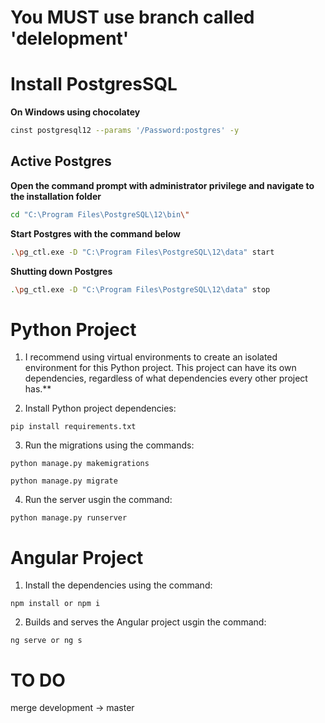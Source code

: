 # You MUST use branch called 'delelopment'

# Install PostgresSQL

**On Windows using chocolatey**
```bash
cinst postgresql12 --params '/Password:postgres' -y
```

## Active Postgres
**Open the command prompt with administrator privilege and navigate to the installation folder**
```bash
cd "C:\Program Files\PostgreSQL\12\bin\"
```

**Start Postgres with the command below**
```bash
.\pg_ctl.exe -D "C:\Program Files\PostgreSQL\12\data" start
```

**Shutting down Postgres**
```bash
.\pg_ctl.exe -D "C:\Program Files\PostgreSQL\12\data" stop
```

# Python Project

1. I recommend using virtual environments to create an isolated environment for this Python project. This project can have its own dependencies, regardless of what dependencies every other project has.**

2. Install Python project dependencies:
```
pip install requirements.txt
```

3. Run the migrations using the commands:
```
python manage.py makemigrations
```
```
python manage.py migrate
```

4. Run the server usgin the command:
```
python manage.py runserver
```

# Angular Project

1. Install the dependencies using the command:
```
npm install or npm i
```

2. Builds and serves the Angular project usgin the command:
```
ng serve or ng s
```

# TO DO
merge development -> master